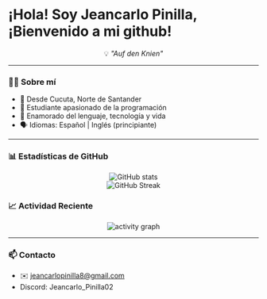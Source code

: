 # ¡Hola! Soy Jeancarlo Pinilla, ¡Bienvenido a mi github!

<p align="center">💡 <em>"Auf den Knien"</em></p>


---

### 🧑‍💻 Sobre mí

- 📍 Desde Cucuta, Norte de Santander
- 🧑‍ Estudiante apasionado de la programación
- 🧠 Enamorado del lenguaje, tecnología y vida  
- 🗣️ Idiomas: Español | Inglés (principiante) 

---

### 📊 Estadísticas de GitHub

<p align="center">
  <img src="https://github-readme-stats.vercel.app/api?username=FreddyR03&show_icons=true&theme=tokyonight&hide_title=true&count_private=true" alt="GitHub stats" />
  <br />
  <img src="https://github-readme-streak-stats.herokuapp.com/?user=FreddyR03&theme=tokyonight" alt="GitHub Streak" />
  <br /> 

  
### 📈 Actividad Reciente

<p align="center">
  <img src="https://github-readme-activity-graph.vercel.app/graph?username=FreddyR03&theme=tokyo-night&area=true" alt="activity graph" />
</p>

---

### 📫 Contacto

- ✉️ jeancarlopinilla8@gmail.com
- Discord: Jeancarlo_Pinilla02
